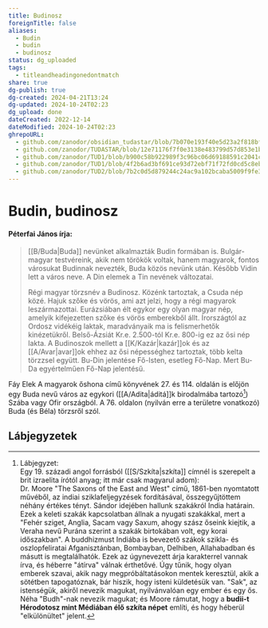 ```yaml
---
title: Budinosz
foreignTitle: false
aliases:
  - Budin
  - budin
  - budinosz
status: dg_uploaded
tags:
  - titleandheadingonedontmatch
share: true
dg-publish: true
dg-created: 2024-04-21T13:24
dg-updated: 2024-10-24T02:23
dg_upload: done
dateCreated: 2022-12-14
dateModified: 2024-10-24T02:23
ghrepoURL:
  - github.com/zanodor/obsidian_tudastar/blob/7b070e193f40e5d23a2f818bf803593fb05aaed9/B/Budinosz.md
  - github.com/zanodor/TUDASTAR/blob/12e71176f7f0e3138e483799d57d853e1bed8a4e/B/Budinosz.md
  - github.com/zanodor/TUD1/blob/b900c58b922989f3c96bc06d69188591c2041c82/B/Budinosz.md
  - github.com/zanodor/TUD1/blob/4f2b6ad3bf691ce93d72ebf71f72fd0cd5c8eb69/B/Budinosz.md
  - github.com/zanodor/TUD2/blob/7b2c0d5d879244c24ac9a102bcaba5009f9fe3a5/B/Budinosz.md
---
```


# Budin, budinosz

#### Péterfai János írja:

> [[B/Buda\|Buda]] nevünket alkalmazták Budin formában is. Bulgár-magyar testvéreink, akik nem törökök voltak, hanem magyarok, fontos városukat Budinnak nevezték, Buda közös nevünk után. Később Vidin lett a város neve. A Din elemek a Tin nevének változatai.  
>
> Régi magyar törzsnév a Budinosz. Közénk tartoztak, a Csuda nép közé. Hajuk szőke és vörös, ami azt jelzi, hogy a régi magyarok leszármazottai. Eurázsiában élt egykor egy olyan magyar nép, amelyik kifejezetten szőke és vörös emberekből állt. Írországtól az Ordosz vidékéig laktak, maradványaik ma is felismerhetők kinézetükről. Belső-Ázsiát Kr.e. 2.500-tól Kr.e. 800-ig ez az ősi nép lakta. A Budinoszok mellett a [[K/Kazár\|kazár]]ok és az [[A/Avar\|avar]]ok ehhez az ősi népességhez tartoztak, több kelta törzzsel együtt. Bu-Din jelentése Fő-Isten, esetleg Fő-Nap. Mert Bu-Da egyértelműen Fő-Nap jelentésű.  

Fáy Elek A magyarok őshona című könyvének 27. és 114. oldalán is előjön egy Buda nevű város az egykori ([[A/Adita\|áditá]]k birodalmába tartozó[^1]) Szába vagy Ofir országból. A 76. oldalon (nyilván erre a területre vonatkozó) Buda (és Béla) törzsről szól.  

## Lábjegyzetek

[^1]: Lábjegyzet:  
Egy 19. századi angol forrásból ([[S/Szkíta\|szkíta]] címnél is szerepelt a brit izraelita írótól anyag; itt már csak magyarul adom):  
Dr. Moore "The Saxons of the East and West" című, 1861-ben nyomtatott művéből, az indiai sziklafeljegyzések fordításával, összegyűjtöttem néhány értékes tényt. Sándor idejében hallunk szakákról India határain. Ezek a keleti szakák kapcsolatban állnak a nyugati szakákkal, mert a "Fehér sziget, Anglia, Sacam vagy Saxum, ahogy szász őseink kiejtik, a Veraha nevű Purána szerint a szakák birtokában volt, egy korai időszakban". A buddhizmust Indiába is bevezető szákok szikla- és oszlopfeliratai Afganisztánban, Bombayban, Delhiben, Allahabadban és másutt is megtalálhatók. Ezek az úgynevezett árja karakterrel vannak írva, és héberre "átírva" válnak érthetővé. Úgy tűnik, hogy olyan emberek szavai, akik nagy megpróbáltatásokon mentek keresztül, akik a sötétben tapogatóznak, bár hiszik, hogy isteni küldetésük van. "Sak", az istenségük, akiről nevezik magukat, nyilvánvalóan egy ember és egy ős. Néha "Budh"-nak nevezik magukat; és Moore rámutat, hogy a **budii-t Hérodotosz mint Médiában élő szkíta népet** említi, és hogy héberül "elkülönültet" jelent.  